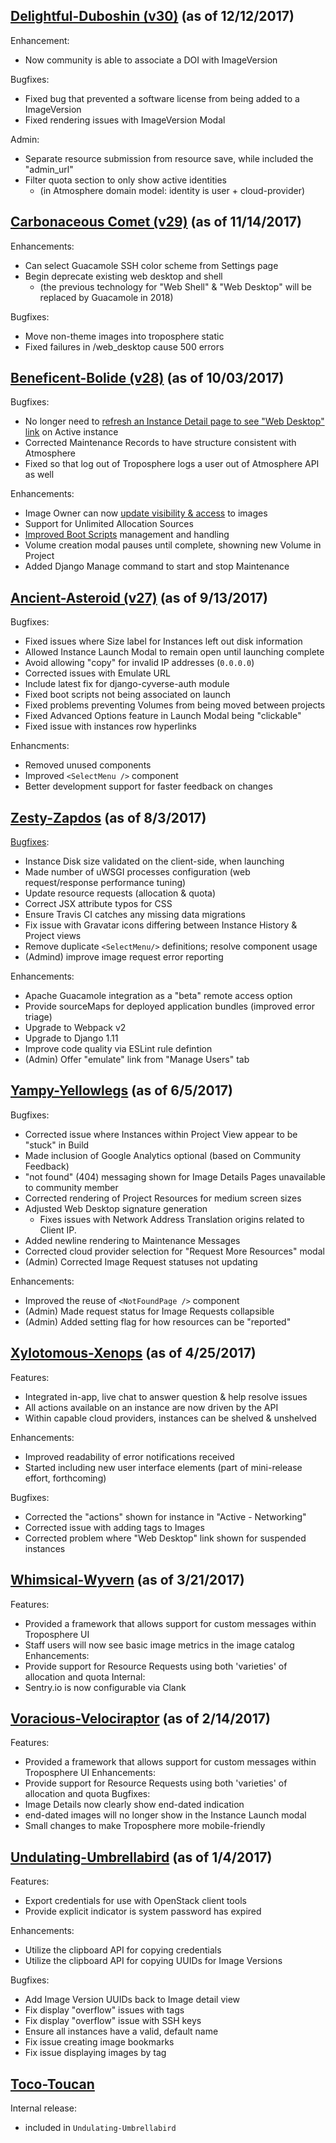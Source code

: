 ## [Delightful-Duboshin (v30)](https://github.com/cyverse/troposphere/milestone/19?closed=1) (as of 12/12/2017)

Enhancement:
  - Now community is able to associate a DOI with ImageVersion

Bugfixes:
  - Fixed bug that prevented a software license from being added to a ImageVersion
  - Fixed rendering issues with ImageVersion Modal

Admin:
  - Separate resource submission from resource save, while included the "admin_url"
  - Filter quota section to only show active identities
    - (in Atmosphere domain model: identity is user + cloud-provider) 

## [Carbonaceous Comet (v29)](https://github.com/cyverse/troposphere/milestone/18?closed=1) (as of 11/14/2017)

Enhancements:
  -  Can select Guacamole SSH color scheme from Settings page
  - Begin deprecate existing web desktop and shell
    - (the previous technology for "Web Shell" & "Web Desktop" will be replaced by Guacamole in 2018)

Bugfixes:
  - Move non-theme images into troposphere static 
  - Fixed failures in /web_desktop cause 500 errors 

## [Beneficent-Bolide (v28)](https://github.com/cyverse/troposphere/milestone/17?closed=1) (as of 10/03/2017)

Bugfixes:
  - No longer need to [refresh an Instance Detail page to see "Web Desktop" link](https://github.com/cyverse/troposphere/pull/716) on Active instance
  - Corrected Maintenance Records to have structure consistent with Atmosphere
  - Fixed so that log out of Troposphere logs a user out of Atmosphere API as well
  
Enhancements:
  - Image Owner can now [update visibility & access](https://github.com/cyverse/troposphere/pull/706) to images
  - Support for Unlimited Allocation Sources
  - [Improved Boot Scripts](https://github.com/cyverse/troposphere/pull/703) management and handling
  - Volume creation modal pauses until complete, showning new Volume in Project
  - Added Django Manage command to start and stop Maintenance

## [Ancient-Asteroid (v27)](https://github.com/cyverse/troposphere/milestone/16?closed=1) (as of 9/13/2017)

Bugfixes:
  - Fixed issues where Size label for Instances left out disk information
  - Allowed Instance Launch Modal to remain open until launching complete
  - Avoid allowing "copy" for invalid IP addresses (`0.0.0.0`)
  - Corrected issues with Emulate URL
  - Include latest fix for django-cyverse-auth module
  - Fixed boot scripts not being associated on launch
  - Fixed problems preventing Volumes from being moved between projects
  - Fixed Advanced Options feature in Launch Modal being "clickable"
  - Fixed issue with instances row hyperlinks 

Enhancments:
  - Removed unused components 
  - Improved `<SelectMenu />` component
  - Better development support for faster feedback on changes

## [Zesty-Zapdos](https://github.com/cyverse/troposphere/milestone/15?closed=1) (as of 8/3/2017)

[Bugfixes](https://github.com/cyverse/troposphere/pulls?utf8=%E2%9C%93&q=is%3Apr%20is%3Aclosed%20merged%3A2017-06-05..2017-08-03):
  - Instance Disk size validated on the client-side, when launching
  - Made number of uWSGI processes configuration (web request/response performance tuning)
  - Update resource requests (allocation & quota)
  - Correct JSX attribute typos for CSS 
  - Ensure Travis CI catches any missing data migrations 
  - Fix issue with Gravatar icons differing between Instance History & Project views
  - Remove duplicate `<SelectMenu/>` definitions; resolve component usage
  - (Admind) improve image request error reporting
  
Enhancements:  
  - Apache Guacamole integration as a "beta" remote access option
  - Provide sourceMaps for deployed application bundles (improved error triage)
  - Upgrade to Webpack v2
  - Upgrade to Django 1.11
  - Improve code quality via ESLint rule defintion
  - (Admin) Offer "emulate" link from "Manage Users" tab

## [Yampy-Yellowlegs](https://github.com/cyverse/troposphere/milestone/14?closed=1) (as of 6/5/2017)

Bugfixes:
  - Corrected issue where Instances within Project View appear to be "stuck" in Build
  - Made inclusion of Google Analytics optional (based on Community Feedback)
  - "not found" (404) messaging shown for Image Details Pages unavailable to community member
  - Corrected rendering of Project Resources for medium screen sizes
  - Adjusted Web Desktop signature generation
     - Fixes issues with Network Address Translation origins related to Client IP.
  - Added newline rendering to Maintenance Messages
  - Corrected cloud provider selection for "Request More Resources" modal
  - (Admin) Corrected Image Request statuses not updating

Enhancements:
  - Improved the reuse of `<NotFoundPage />` component
  - (Admin) Made request status for Image Requests collapsible
  - (Admin) Added setting flag for how resources can be "reported"

## [Xylotomous-Xenops](https://github.com/cyverse/troposphere/milestone/13?closed=1) (as of 4/25/2017)
Features:
  - Integrated in-app, live chat to answer question & help resolve issues
  - All actions available on an instance are now driven by the API
  - Within capable cloud providers, instances can be shelved & unshelved

Enhancements:
  - Improved readability of error notifications received
  - Started including new user interface elements (part of mini-release effort, forthcoming)
  
Bugfixes:
  - Corrected the "actions" shown for instance in "Active - Networking"
  - Corrected issue with adding tags to Images
  - Corrected problem where "Web Desktop" link shown for suspended instances

## [Whimsical-Wyvern](https://github.com/cyverse/troposphere/milestone/12?closed=1) (as of 3/21/2017)
Features:
  - Provided a framework that allows support for custom messages within Troposphere UI
  - Staff users will now see basic image metrics in the image catalog
Enhancements:
  - Provide support for Resource Requests using both 'varieties' of allocation and quota
Internal:
  - Sentry.io is now configurable via Clank


## [Voracious-Velociraptor](https://github.com/cyverse/troposphere/milestone/11?closed=1) (as of 2/14/2017)
Features:
  - Provided a framework that allows support for custom messages within Troposphere UI
Enhancements:
  - Provide support for Resource Requests using both 'varieties' of allocation and quota
Bugfixes:
  - Image Details now clearly show end-dated indication
  - end-dated images will no longer show in the Instance Launch modal
  - Small changes to make Troposphere more mobile-friendly

## [Undulating-Umbrellabird](https://github.com/cyverse/troposphere/pulls?q=is%3Amerged+is%3Apr+milestone%3A%22Undulating-Umbrellabird+%22) (as of 1/4/2017)

Features:
  - Export credentials for use with OpenStack client tools
  - Provide explicit indicator is system password has expired

Enhancements:
  - Utilize the clipboard API for copying credentials
  - Utilize the clipboard API for copying UUIDs for Image Versions

Bugfixes:
  - Add Image Version UUIDs back to Image detail view
  - Fix display "overflow" issues with tags
  - Fix display "overflow" issue with SSH keys
  - Ensure all instances have a valid, default name
  - Fix issue creating image bookmarks
  - Fix issue displaying images by tag

## [Toco-Toucan](https://github.com/cyverse/troposphere/pulls?utf8=%E2%9C%93&q=is%3Amerged%20is%3Apr%20milestone%3A%22Toco-Toucan%22)

Internal release:
  - included in `Undulating-Umbrellabird`
